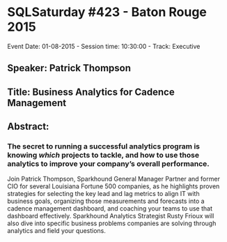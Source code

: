 # SQLSaturday #423 - Baton Rouge 2015
Event Date: 01-08-2015 - Session time: 10:30:00 - Track: Executive
## Speaker: Patrick Thompson
## Title: Business Analytics for Cadence Management
## Abstract:
### The secret to running a successful analytics program is knowing *which* projects to tackle, and how to use those analytics to improve your company’s overall performance. 

Join Patrick Thompson, Sparkhound General Manager  Partner and former CIO for several Louisiana Fortune 500 companies, as he highlights proven strategies for selecting the key lead and lag metrics to align IT with  business goals, organizing those measurements and forecasts into a cadence management dashboard, and coaching your teams to use that dashboard effectively. Sparkhound Analytics Strategist Rusty Frioux will also dive into specific business problems companies are solving through analytics and field your questions. 
